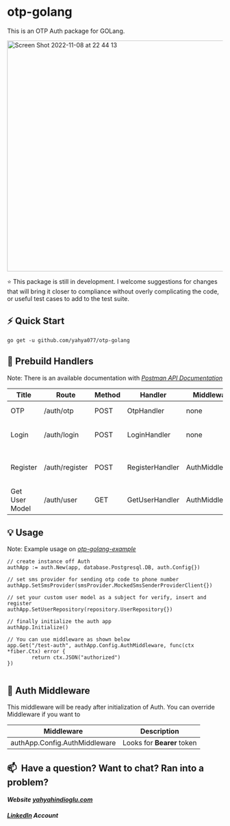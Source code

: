 # otp-golang
This is an OTP Auth package for GOLang. 

<img width="539" alt="Screen Shot 2022-11-08 at 22 44 13" src="https://user-images.githubusercontent.com/46659611/200660217-ec4f1afa-a859-4baf-9a45-7967798af70a.png">

⭐️ This package is still in development. I welcome suggestions for changes that will bring it closer to compliance without overly complicating the code, or useful test cases to add to the test suite.

## ⚡️ Quick Start
```
go get -u github.com/yahya077/otp-golang
```
## 📖 Prebuild Handlers
Note: There is an available documentation with *[Postman API Documentation](https://documenter.getpostman.com/view/10956074/2s8YehSvcG)* 
<table class="table">
  <thead>
    <tr>
      <th>Title</th>
      <th>Route</th>
      <th>Method</th>
      <th>Handler</th>
      <th>Middleware</th>
      <th>Customizable</th>
      <th>Description</th>
    </tr>
  </thead>
  <tbody>
    <tr>
      <td>OTP</td>
      <td>/auth/otp</td>
      <td>POST</td>
      <td>OtpHandler</td>
      <td>none</td>
      <td>✓</td>
      <td>Sends OTP to user</td>
    </tr>
    <tr>
      <td>Login</td>
      <td>/auth/login</td>
      <td>POST</td>
      <td>LoginHandler</td>
      <td>none</td>
      <td>✓</td>
      <td>Returns Bearer token</td>
    </tr>
    <tr>
      <td>Register</td>
      <td>/auth/register</td>
      <td>POST</td>
      <td>RegisterHandler</td>
      <td>AuthMiddleware</td>
      <td>✓</td>
      <td>Registers user by User Repository</td>
    </tr>
    <tr>
      <td>Get User Model</td>
      <td>/auth/user</td>
      <td>GET</td>
      <td>GetUserHandler</td>
      <td>AuthMiddleware</td>
      <td>✓</td>
      <td>Gets user by User Repository</td>
    </tr>
  </tbody>
</table>

## 💡 Usage
Note: Example usage on *[otp-golang-example](https://github.com/yahya077/otp-golang-example)*

```
// create instance off Auth
authApp := auth.New(app, database.Postgresql.DB, auth.Config{})

// set sms provider for sending otp code to phone number
authApp.SetSmsProvider(smsProvider.MockedSmsSenderProviderClient{})

// set your custom user model as a subject for verify, insert and register
authApp.SetUserRepository(repository.UserRepository{})

// finally initialize the auth app
authApp.Initialize()

// You can use middleware as shown below
app.Get("/test-auth", authApp.Config.AuthMiddleware, func(ctx *fiber.Ctx) error {
		return ctx.JSON("authorized")
})
  
```

## 🧬  Auth Middleware

This middleware will be ready after initialization of Auth. You can override Middleware if you want to

<table class="table">
    <thead>
    <tr>
        <th rowspan="3">Middleware</th>
        <th rowspan="3">Description</th>
    </tr>
    </thead>
    <tbody>
    <tr>
        <td>
        authApp.Config.AuthMiddleware
        </td>
        <td>
        Looks for <b>Bearer</b> token
        </td>
    </tr>
    </tbody>
</table>

## 📫&nbsp; Have a question? Want to chat? Ran into a problem?

#### *Website [yahyahindioglu.com](https://yahyahindioglu.com)*

#### *[LinkedIn](https://www.linkedin.com/in/yahyahindioglu/) Account*
